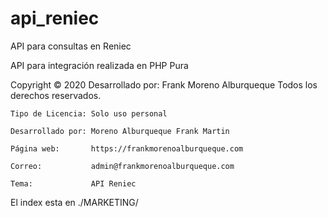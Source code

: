 # api_reniec
 API para consultas en Reniec

 API para integración realizada en PHP Pura

 Copyright © 2020 Desarrollado por: Frank Moreno Alburqueque Todos los derechos reservados.
	
	Tipo de Licencia: Solo uso personal
	
	Desarrollado por: Moreno Alburqueque Frank Martin
	
	Página web:       https://frankmorenoalburqueque.com
	
	Correo:		      admin@frankmorenoalburqueque.com
	
	Tema:	  		  API Reniec

 El index esta en ./MARKETING/